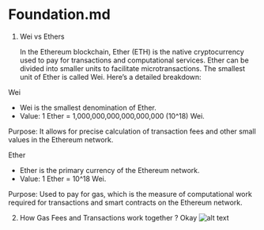# Foundation.md

1. Wei vs Ethers

   In the Ethereum blockchain, Ether (ETH) is the native cryptocurrency used to pay for transactions and computational services. Ether can be divided into smaller units to facilitate microtransactions. The smallest unit of Ether is called Wei. Here’s a detailed breakdown:

Wei

- Wei is the smallest denomination of Ether.
- Value: 1 Ether = 1,000,000,000,000,000,000 (10^18) Wei.

Purpose: It allows for precise calculation of transaction fees and other small values in the Ethereum network.

Ether

- Ether is the primary currency of the Ethereum network.
- Value: 1 Ether = 10^18 Wei.

Purpose: Used to pay for gas, which is the measure of computational work required for transactions and smart contracts on the Ethereum network.

2. How Gas Fees and Transactions work together ?
   Okay
   ![alt text](image.png)
